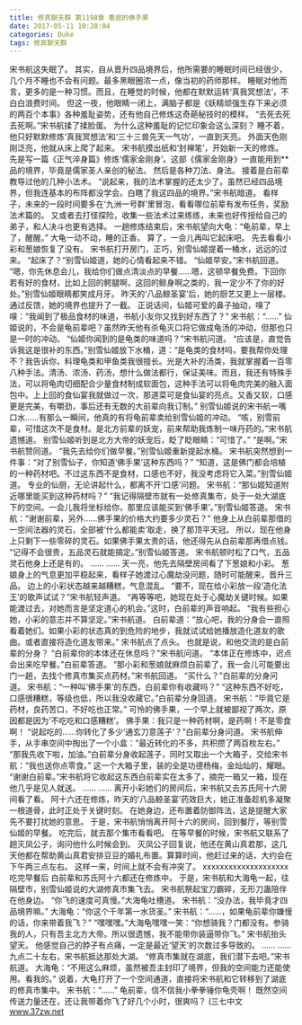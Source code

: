 ```yaml
---
title: 修真聊天群 第1198章 委屈的佛手果
date: 2017-05-11 10:28:04
categories: Duke
tags: 修真聊天群
---
```


宋书航这失眠了。
其实，自从晋升四品境界后，他所需要的睡眠时间已经很少，几个月不睡也不会有问题。最多黑眼圈浓一点，像当初的药师那样。
睡眠对他而言，更多的是一种习惯。而且，在睡觉的时候，他都在默默运转‘真我冥想法’，不白白浪费时间。
但这一夜，他眼睛一闭上，满脑子都是《妖精顽强生存下来必须的两百个本事》各种羞耻姿势，还有他自己修炼这奇葩秘技时的模样。
“去死去死去死啊。”宋书航揉了揉脸蛋。
为什么这种羞耻的记忆印象会这么深刻？
睡不着，他只好默默修炼‘真我冥想法’和‘三十三兽先天一气功’，一直到天亮。
外面天色刚刚泛亮，他就从床上爬了起来。
宋书航摸出纸和‘封禅笔’，开始新一天的修炼。
先是写一篇《正气淬身篇》修炼‘儒家金刚身’。这部《儒家金刚身》一直能用到**品的境界，毕竟是儒家圣人亲创的秘法。
然后是各种刀法、身法。
接着是白前辈教导过他的几种小法术。
“说起来，我的法术掌握的还太少了。虽然已经四品境界，但我连基本的布阵都没学会。白瞎了我这四品的境界。”宋书航暗道。
看样子，未来的一段时间要多在‘九洲一号群’里冒泡，看看哪位前辈有发布任务，奖励法术篇的。
又或者去打怪探险，收集一些法术过来练练，未来也好传授给自己的弟子，和人决斗也更有选择。
一趟修炼结束后，宋书航望向大龟：“龟前辈，早上了，醒醒。”
大龟一动不动，睡的正香。
算了，一会儿再叫它起床吧。
先去看看小彩和葱娘恢复了没有。
宋书航打开房门，正巧，别雪仙姬提着一桶水，远远的过来。
“起床了？”别雪仙姬道，她的心情看起来不错。
“仙姬早安。”宋书航回道。
“嗯，你先休息会儿，我给你们做点清淡点的早餐……嗯，这顿早餐免费。下回你若有好的食材，比如上回的鳄腿啊，这回的鲸身啊之类的，我一定少不了你的好处。”别雪仙姬眼睛都笑成月牙。
昨天的‘八品鲸圣宴’后，她的厨艺又更上一层楼。通过反馈，她的境界也提升了一截。
正说话间，仙姬可爱的鼻子抽动，嗅了嗅：“我闻到了极品食材的味道，书航小友你又找到好东西了？”
宋书航：“……”
仙姬说的，不会是龟前辈吧？虽然昨天他有杀龟灭口将它做成龟汤的冲动，但那也只是一时的冲动。
“仙姬你闻到的是龟类的味道吗？”宋书航问道。
“应该是，直觉告诉我这是很补的东西。”别雪仙姬放下水桶，道：“是龟类的食材吗，要我帮你处理不？我告诉你，料理龟类和甲鱼类我很擅长。光是大补的汤类，我就掌握着一百零八种手法。清汤、浓汤、药汤，想什么做法都行，保证美味。而且，我还有特殊手法，可以将龟肉切细配合少量食材制成软面包，这种手法可以将龟肉完美的融入面包中。上上回的食仙宴我就做过一次，那道菜可是食仙宴的亮点。又香又软，口感更是完美，有嚼劲，事后还有无数的大前辈向我订制。”
别雪仙姬说的宋书航一嘴口水……有那么一瞬间，他真的有将龟前辈卖给别雪仙姬的冲动。
“咳，别雪前辈，可惜这次不是食材。是北方前辈的妖宠，前来帮助我炼制一味丹药的。”宋书航遗憾道。
别雪仙姬听到是北方大帝的妖宠后，眨了眨眼睛：“可惜了。”
“是啊。”宋书航赞同道。
“我先去给你们做早餐。”别雪仙姬重新提起水桶。
宋书航突然想到一件事：“对了别雪仙子，你知道‘佛手果’这种东西吗？”
“知道，这是佛门都会培植的一种药材吧。不过这东西不是食材，口感也不好，我没考虑将它入菜。”别雪仙姬道。
专业的仙厨，无论讲起什么，都离不开‘口感’问题。
宋书航：“那仙姬知道附近哪里能买到这种药材吗？”
“我记得隔壁市就有一处修真集市，处于一处大湖底下的空间。一会儿我将坐标给你，那里应该能买到‘佛手果’。”别雪仙姬答道。
宋书航：“谢谢前辈，另外……佛手果的价格大约要多少灵石？”
他身上从白前辈那借的一空间法器的灵石，全部被‘什么都能卖’取走，换了那顶平天冠。
所以，现在他身上只剩下一些零碎的灵石。如果佛手果太贵的话，他还得先从白前辈那再借点钱。
“记得不会很贵，五品灵石就能搞定。”别雪仙姬答道。
宋书航顿时松了口气，五品灵石他身上还是有的。
……
……
天一亮，他先去隔壁房间看了下葱娘和小彩。
葱娘身上的气息更加平稳起来，看样子她渡过心魔劫没问题，随时可能醒来，晋升三品。
边上的小彩状态越来越糟糕，气息混乱。
“要不，现在给小彩放一段‘造化法王’的歌声试试？”宋书航轻声道。
“再等等吧，她现在处于心魔劫关键时候。如果能渡过去，对她而言是坚定道心的机会。”这时，白前辈的声音响起。
“我有些担心她，小彩的意志并不算坚定。”宋书航道。
白前辈道：“放心吧，我的分身会一直照看着她们。如果小彩的状态真的到危险的地步，我就试试给她播放造化道友的歌曲。或者直接将造化道友带来。”
宋书航点了点头。
也就是说，和他交流的是白前辈的分身？
“白前辈你的本体还在休息吗？”宋书航问道。
“本体正在修炼中，迟点会出来吃早餐。”白前辈答道。
“那小彩和葱娘就麻烦白前辈了，我一会儿可能要出门一趟，去找个修真市集买点药材。”宋书航回道。
“买什么？”白前辈的分身问道。
宋书航：“一种叫‘佛手果’的东西，白前辈你有收藏吗？”
“这种东西不好吃，口感很糟糕，等级也低，所以我没收藏它。”白前辈分身回道。
宋书航：“毕竟它是药材，良药苦口，不好吃也正常。”
可怜的佛手果，一个早上就被鄙视了两次，原因都是因为‘不吃吃和口感糟糕’。
佛手果：我只是一种药材啊，是药啊！不是零食啊！
“说起吃的……你转化了多少‘通玄刀意莲子’？”白前辈分身问道。
宋书航伸手，从手串空间中掏出了一个小盒：“最近转化的不多，共积攒了两百枚左右。”
“那我先收下啦，加油。”白前辈分身收起莲子，同时又取出一个大箱子，交给宋书航：“我也送你点零食。”
这一个大箱子里，装的全是功德杨梅，金灿灿的，耀眼。
“谢谢白前辈。”宋书航将它收起这东西白前辈实在太多了，摘完一箱又一箱，现在他几乎是见人就送。
……
……
离开小彩她们的房间后，宋书航又去苏氏阿十六房间看了看。
阿十六还在修炼，昨天的‘八品鲸圣宴’药效巨大，她正准备趁机多凝聚一根道骨，此时正处于关键时刻。
在她身边，还布置着防御阵法，这是提醒大家先不要打扰她的意思。
于是，宋书航悄悄离开阿十六的房间，回到餐厅，等别雪仙姬的早餐。
吃完后，就去那个集市看看吧。
在等早餐的时候，宋书航又联系了趟灭凤公子，询问他什么时候会到。
灭凤公子回复说，他还在黄山真君那，这几天他都在帮助黄山真君安排豆豆的婚礼布置。算算时间，他赶过来的话，大约会在下午两三点左右。
这样一来，时间上就不会有冲突了。
xxxxxxxxxxxxxxxxxxxx
吃完早餐后
白前辈和苏氏阿十六都还在修炼中。
于是，宋书航和大海龟一起，往隔壁市，别雪仙姬说的大湖修真市集飞去。
宋书航祭起宝刀霸碎，无形刀蛊陪伴在他身边。
“你飞的速度可真慢。”大海龟吐槽道。
宋书航：“没办法，我毕竟才四品境界嘛。”
大海龟：“你这个千年第一水货圣。”
宋书航：“……，如果龟前辈你嫌慢的话，你来带着我飞？”
“嘿嘿嘿。”大海龟嘿嘿一笑：“你想骑我？门都没有。参骑我的人，只有吾主北方大帝。所以很遗憾，我不能带你装逼带你飞。”
宋书航抬头望天。
他感觉自己的脖子有点痛，一定是最近‘望天’的次数过多导致的。
……
……
九点二十左右，宋书航抵达那处大湖。
“修真市集就在湖底，我们潜下去吧。”宋书航道。
大海龟：“不用这么麻烦，虽然被吾主封印了境界，但我的空间能力还能使用。看我的。”
说着，大龟打开了一个空间通道，直接将宋书航和它转移到了湖底的修真市集中。
宋书航：“……”
龟前辈，信不信我小拳拳锤你龟壳啊！
既然空间传送力量还在，还让我带着你飞了好几个小时，很爽吗？
(三七中文 www.37zw.net